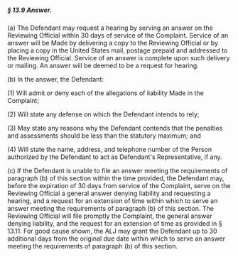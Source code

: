 ##### § 13.9 Answer. #####

(a) The Defendant may request a hearing by serving an answer on the Reviewing Official within 30 days of service of the Complaint. Service of an answer will be Made by delivering a copy to the Reviewing Official or by placing a copy in the United States mail, postage prepaid and addressed to the Reviewing Official. Service of an answer is complete upon such delivery or mailing. An answer will be deemed to be a request for hearing.

(b) In the answer, the Defendant:

(1) Will admit or deny each of the allegations of liability Made in the Complaint;

(2) Will state any defense on which the Defendant intends to rely;

(3) May state any reasons why the Defendant contends that the penalties and assessments should be less than the statutory maximum; and

(4) Will state the name, address, and telephone number of the Person authorized by the Defendant to act as Defendant's Representative, if any.

(c) If the Defendant is unable to file an answer meeting the requirements of paragraph (b) of this section within the time provided, the Defendant may, before the expiration of 30 days from service of the Complaint, serve on the Reviewing Official a general answer denying liability and requesting a hearing, and a request for an extension of time within which to serve an answer meeting the requirements of paragraph (b) of this section. The Reviewing Official will file promptly the Complaint, the general answer denying liability, and the request for an extension of time as provided in § 13.11. For good cause shown, the ALJ may grant the Defendant up to 30 additional days from the original due date within which to serve an answer meeting the requirements of paragraph (b) of this section.